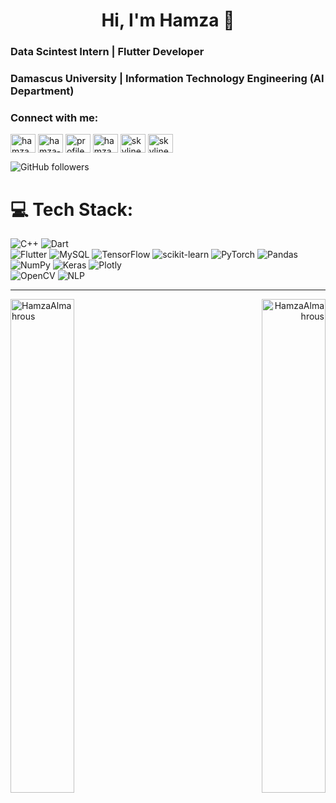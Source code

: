 <h1 align="center">Hi, I'm Hamza 👋</h1>
<h3>Data Scintest Intern | Flutter Developer </h3>
<h3>Damascus University | Information Technology Engineering (AI Department)</h3>

<h3 align="left">Connect with me:</h3>

<p align="left">
<a href="https://twitter.com/hamzamahrous7" target="blank"><img align="center" src="https://raw.githubusercontent.com/rahuldkjain/github-profile-readme-generator/master/src/images/icons/Social/twitter.svg" alt="hamzamahrous7" height="30" width="40" /></a>
<a href="https://linkedin.com/in/hamza-almahrous" target="blank"><img align="center" src="https://raw.githubusercontent.com/rahuldkjain/github-profile-readme-generator/master/src/images/icons/Social/linked-in-alt.svg" alt="hamza-almahrous" height="30" width="40" /></a>
<a href="https://fb.com/profile.php?id=100009613271862" target="blank"><img align="center" src="https://raw.githubusercontent.com/rahuldkjain/github-profile-readme-generator/master/src/images/icons/Social/facebook.svg" alt="profile.php?id=100009613271862" height="30" width="40" /></a>
<a href="https://instagram.com/hamza_mahrous7" target="blank"><img align="center" src="https://raw.githubusercontent.com/rahuldkjain/github-profile-readme-generator/master/src/images/icons/Social/instagram.svg" alt="hamza_mahrous7" height="30" width="40" /></a>
<a href="https://codeforces.com/profile/skyline-7" target="blank"><img align="center" src="https://raw.githubusercontent.com/rahuldkjain/github-profile-readme-generator/master/src/images/icons/Social/codeforces.svg" alt="skyline-7" height="30" width="40" /></a>
<a href="https://www.leetcode.com/skyline_7" target="blank"><img align="center" src="https://raw.githubusercontent.com/rahuldkjain/github-profile-readme-generator/master/src/images/icons/Social/leet-code.svg" alt="skyline_7" height="30" width="40" /></a>
</p>

![GitHub followers](https://img.shields.io/github/followers/HamzaAlmahrous?label=Follow&style=social)


# 💻 Tech Stack:
![C++](https://img.shields.io/badge/c++-%2300599C.svg?style=for-the-badge&logo=c%2B%2B&logoColor=white) 
![Dart](https://img.shields.io/badge/dart-%230175C2.svg?style=for-the-badge&logo=dart&logoColor=white)  
![Flutter](https://img.shields.io/badge/Flutter-%2302569B.svg?style=for-the-badge&logo=Flutter&logoColor=white) 
![MySQL](https://img.shields.io/badge/mysql-%2300f.svg?style=for-the-badge&logo=mysql&logoColor=white) 
![TensorFlow](https://img.shields.io/badge/TensorFlow-%23FF6F00.svg?style=for-the-badge&logo=TensorFlow&logoColor=white) 
![scikit-learn](https://img.shields.io/badge/scikit--learn-%23F7931E.svg?style=for-the-badge&logo=scikit-learn&logoColor=white) 
![PyTorch](https://img.shields.io/badge/PyTorch-%23EE4C2C.svg?style=for-the-badge&logo=PyTorch&logoColor=white) 
![Pandas](https://img.shields.io/badge/pandas-%23150458.svg?style=for-the-badge&logo=pandas&logoColor=white) 
![NumPy](https://img.shields.io/badge/numpy-%23013243.svg?style=for-the-badge&logo=numpy&logoColor=white) 
![Keras](https://img.shields.io/badge/Keras-%23D00000.svg?style=for-the-badge&logo=Keras&logoColor=white) 
![Plotly](https://img.shields.io/badge/Plotly-%233F4F75.svg?style=for-the-badge&logo=plotly&logoColor=white)  
![OpenCV](https://img.shields.io/badge/OpenCV-%235C3EE8.svg?style=for-the-badge&logo=opencv&logoColor=white) 
![NLP](https://img.shields.io/badge/NLP-%234285F4.svg?style=for-the-badge&logo=natural-language-processing&logoColor=white)

----  
<p align="left"><img width="45%" align="left" src="https://github-readme-stats.vercel.app/api?username=HamzaAlmahrous&show_icons=true&include_all_commits=true&theme=radical&hide_border=true" alt="HamzaAlmahrous" /></p>
<p align="right"><img width="45%" align="right" sy src="https://github-readme-stats.vercel.app/api/top-langs/?username=HamzaAlmahrous&layout=compact&theme=radical&hide_border=true" alt="HamzaAlmahrous" /></p>
